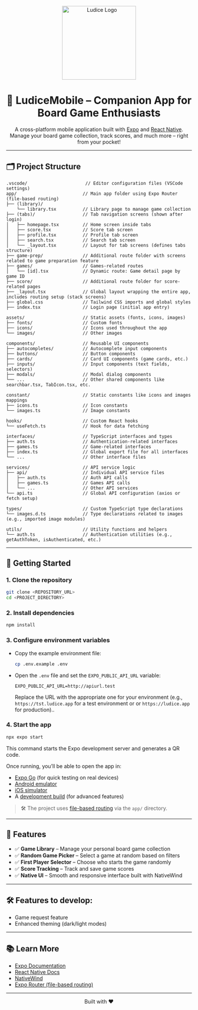 
<p align="center">
  <img src="https://ludice.app/logo.png" width="200" alt="Ludice Logo">
</p>

<h1 align="center">📱 LudiceMobile – Companion App for Board Game Enthusiasts</h1>

<p align="center">
  A cross-platform mobile application built with <a href="https://expo.dev">Expo</a> and <a href="https://reactnative.dev/">React Native</a>.<br>
  Manage your board game collection, track scores, and much more – right from your pocket!
</p>

---

## 🗂️ Project Structure

```
.vscode/                      // Editor configuration files (VSCode settings)
app/                         // Main app folder using Expo Router (file-based routing)
├── (library)/
    └── library.tsx          // Library page to manage game collection
├── (tabs)/                  // Tab navigation screens (shown after login)
│   ├── homepage.tsx         // Home screen inside tabs
│   ├── score.tsx            // Score tab screen
│   ├── profile.tsx          // Profile tab screen
│   ├── search.tsx           // Search tab screen
│   └── _layout.tsx          // Layout for tab screens (defines tabs structure)
├── game-prep/               // Additional route folder with screens related to game preparation feature
├── games/                   // Games-related routes
│   └── [id].tsx             // Dynamic route: Game detail page by game ID
├── score/                   // Additional route folder for score-related pages
├── _layout.tsx              // Global layout wrapping the entire app, includes routing setup (stack screens)
├── global.css               // Tailwind CSS imports and global styles
├── index.tsx                // Login page (initial app entry)

assets/                      // Static assets (fonts, icons, images)
├── fonts/                   // Custom fonts
├── icons/                   // Icons used throughout the app
└── images/                  // Other images

components/                  // Reusable UI components
├── autocompletes/           // Autocomplete input components
├── buttons/                 // Button components
├── cards/                   // Card UI components (game cards, etc.)
├── inputs/                  // Input components (text fields, selectors)
├── modals/                  // Modal dialog components
└── ...                      // Other shared components like searchbar.tsx, TabIcon.tsx, etc.

constant/                    // Static constants like icons and images mappings
├── icons.ts                 // Icon constants
└── images.ts                // Image constants

hooks/                       // Custom React hooks
└── useFetch.ts              // Hook for data fetching

interfaces/                  // TypeScript interfaces and types
├── auth.ts                  // Authentication-related interfaces
├── games.ts                 // Game-related interfaces
├── index.ts                 // Global export file for all interfaces
└── ...                      // Other interface files

services/                    // API service logic
├── api/                     // Individual API service files
│   ├── auth.ts              // Auth API calls
│   ├── games.ts             // Games API calls
│   └── ...                  // Other API services
└── api.ts                   // Global API configuration (axios or fetch setup)

types/                       // Custom TypeScript type declarations
└── images.d.ts              // Type declarations related to images (e.g., imported image modules)

utils/                       // Utility functions and helpers
└── auth.ts                  // Authentication utilities (e.g., getAuthToken, isAuthenticated, etc.)

```

---

## 🚀 Getting Started

### 1. Clone the repository

```bash
git clone <REPOSITORY_URL>
cd <PROJECT_DIRECTORY>
```

### 2. Install dependencies

```bash
npm install
```

### 3. Configure environment variables

* Copy the example environment file:

  ```bash
  cp .env.example .env
  ```

* Open the `.env` file and set the `EXPO_PUBLIC_API_URL` variable:

  ```env
  EXPO_PUBLIC_API_URL=http://apiurl.test
  ```

  Replace the URL with the appropriate one for your environment (e.g., `https://tst.ludice.app` for a test environment or or `https://ludice.app` for production)..

### 4. Start the app

```bash
npx expo start
```

This command starts the Expo development server and generates a QR code.

Once running, you’ll be able to open the app in:

* [Expo Go](https://expo.dev/go) (for quick testing on real devices)
* [Android emulator](https://docs.expo.dev/workflow/android-studio-emulator/)
* [iOS simulator](https://docs.expo.dev/workflow/ios-simulator/)
* A [development build](https://docs.expo.dev/develop/development-builds/introduction/) (for advanced features)

> 🛠 The project uses [file-based routing](https://docs.expo.dev/router/introduction) via the `app/` directory.

---

## 🧩 Features

- ✅ **Game Library** – Manage your personal board game collection  
- ✅ **Random Game Picker** – Select a game at random based on filters  
- ✅ **First Player Selector** – Choose who starts the game randomly  
- ✅ **Score Tracking** – Track and save game scores  
- ✅ **Native UI** – Smooth and responsive interface built with NativeWind

--- 

## 🛠️ Features to develop:

* Game request feature
* Enhanced theming (dark/light modes)

---

## 📚 Learn More

* [Expo Documentation](https://docs.expo.dev/)
* [React Native Docs](https://reactnative.dev/)
* [NativeWind](https://www.nativewind.dev/)
* [Expo Router (file-based routing)](https://docs.expo.dev/router/introduction/)

---

<p align="center">
  Built with ❤️ 
</p>
